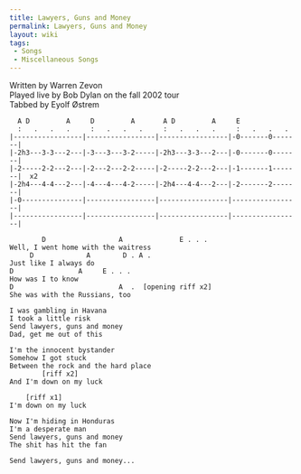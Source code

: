 ```yaml
---
title: Lawyers, Guns and Money
permalink: Lawyers, Guns and Money
layout: wiki
tags:
 - Songs
 - Miscellaneous Songs
---
```


Written by Warren Zevon  
Played live by Bob Dylan on the fall 2002 tour  
Tabbed by Eyolf Østrem

      A D         A     D         A       A D         A     E
      :   .   .   .     :   .   .   .     :   .   .   .     :   .   .   .
    |-----------------|-----------------|-----------------|-0-------0-------|
    |-2h3---3-3---2---|-3---3---3-2-----|-2h3---3-3---2---|-0-------0-------|
    |-2-----2-2---2---|-2---2---2-2-----|-2-----2-2---2---|-1-------1-------|  x2
    |-2h4---4-4---2---|-4---4---4-2-----|-2h4---4-4---2---|-2-------2-------|
    |-0---------------|-----------------|-----------------|-----------------|
    |-----------------|-----------------|-----------------|-----------------|

            D                  A              E . . .
    Well, I went home with the waitress
         D             A        D . A .
    Just like I always do
    D                A     E . . .
    How was I to know
    D                          A  .  [opening riff x2]
    She was with the Russians, too

    I was gambling in Havana
    I took a little risk
    Send lawyers, guns and money
    Dad, get me out of this

    I'm the innocent bystander
    Somehow I got stuck
    Between the rock and the hard place
            [riff x2]
    And I'm down on my luck

        [riff x1]
    I'm down on my luck

    Now I'm hiding in Honduras
    I'm a desperate man
    Send lawyers, guns and money
    The shit has hit the fan

    Send lawyers, guns and money...
